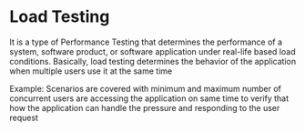 # Load Testing

It is a type of Performance Testing that determines the performance of a system, software product, or software application under real-life based load conditions. Basically, load testing determines the behavior of the application when multiple users use it at the same time&#x20;

Example: Scenarios are covered with minimum and maximum number of concurrent users are accessing the application on same time to verify that how the application can handle the pressure and responding to the user request
